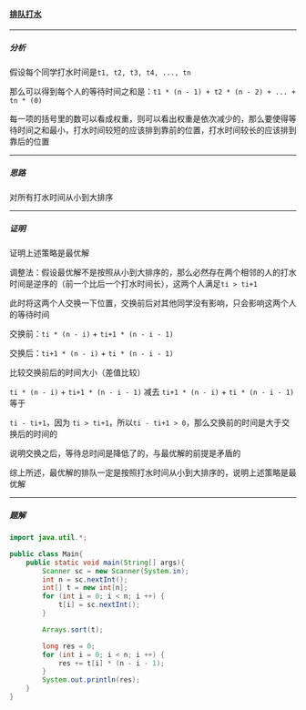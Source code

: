 #### <a href="https://www.acwing.com/problem/content/description/915/">排队打水</a>

-------------

##### 分析

假设每个同学打水时间是`t1, t2, t3, t4, ..., tn`

那么可以得到每个人的等待时间之和是：`t1 * (n - 1) + t2 * (n - 2) + ... + tn * (0)`

每一项的括号里的数可以看成权重，则可以看出权重是依次减少的，那么要使得等待时间之和最小，打水时间较短的应该排到靠前的位置，打水时间较长的应该排到靠后的位置

-----------

##### 思路

对所有打水时间从小到大排序

-----------

##### 证明

证明上述策略是最优解

调整法：假设最优解不是按照从小到大排序的，那么必然存在两个相邻的人的打水时间是逆序的（前一个比后一个打水时间长），这两个人满足`ti > ti+1`

此时将这两个人交换一下位置，交换前后对其他同学没有影响，只会影响这两个人的等待时间

交换前：`ti * (n - i)` + `ti+1 * (n - i - 1)`

交换后：`ti+1 * (n - i)` + `ti * (n - i - 1)`

比较交换前后的时间大小（差值比较）

`ti * (n - i)` + `ti+1 * (n - i - 1)` 减去 `ti+1 * (n - i)` + `ti * (n - i - 1)` 等于

`ti - ti+1`，因为 `ti > ti+1`，所以`ti - ti+1 > 0`，那么交换前的时间是大于交换后的时间的

说明交换之后，等待总时间是降低了的，与最优解的前提是矛盾的

综上所述，最优解的排队一定是按照打水时间从小到大排序的，说明上述策略是最优解

---------------

##### 题解

```java
import java.util.*;

public class Main{
    public static void main(String[] args){
        Scanner sc = new Scanner(System.in);
        int n = sc.nextInt();
        int[] t = new int[n];
        for (int i = 0; i < n; i ++) {
            t[i] = sc.nextInt();
        }

        Arrays.sort(t);

        long res = 0;
        for (int i = 0; i < n; i ++) {
            res += t[i] * (n - i - 1);
        }
        System.out.println(res);
    }
}
```


